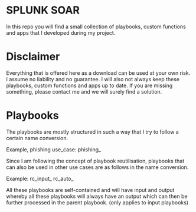 <h1>SPLUNK SOAR</h1>
In this repo you will find a small collection of playbooks, custom functions and apps that I developed during my project.

<h1>Disclaimer</h1>
Everything that is offered here as a download can be used at your own risk. I assume no liability and no guarantee. I will also not always keep these playbooks, custom functions and apps up to date. If you are missing something, please contact me and we will surely find a solution.

<h1>Playbooks</h1>
The playbooks are mostly structured in such a way that I try to follow a certain name conversion.

Example, phishing use_case:
phishing_<name>

Since I am following the concept of playbook reutilisation, playbooks that can also be used in other use cases are as follows in the name conversion. 

Example:
 rc_input_<name>
 rc_auto_<name>

All these playbooks are self-contained and will have input and output whereby all these playbooks will always have an output which can then be further processed in the parent playbook. (only applies to input playbooks)

